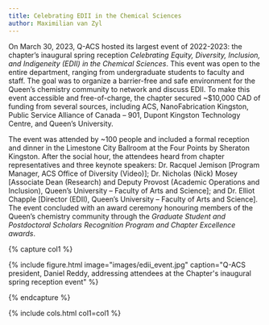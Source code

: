 ```yaml
---
title: Celebrating EDII in the Chemical Sciences
author: Maximilian van Zyl
---
```


<!-- excerpt start -->
<!-- excerpt end -->

On March 30, 2023, Q-ACS hosted its largest event of 2022-2023: the chapter’s inaugural spring reception *Celebrating Equity, Diversity, Inclusion, and Indigeneity (EDII) in the Chemical Sciences*. This event was open to the entire department, ranging from undergraduate students to faculty and staff. The goal was to organize a barrier-free and safe environment for the Queen’s chemistry community to network and discuss EDII. To make this event accessible and free-of-charge, the chapter secured ~$10,000 CAD of funding from several sources, including ACS, NanoFabrication Kingston, Public Service Alliance of Canada – 901, Dupont Kingston Technology Centre, and Queen’s University. 

The event was attended by ~100 people and included a formal reception and dinner in the Limestone City Ballroom at the Four Points by Sheraton Kingston. After the social hour, the attendees heard from chapter representatives and three keynote speakers: Dr. Racquel Jemison [Program Manager, ACS Office of Diversity (Video)]; Dr. Nicholas (Nick) Mosey [Associate Dean (Research) and Deputy Provost (Academic Operations and Inclusion), Queen’s University – Faculty of Arts and Science]; and Dr. Elliot Chapple [Director (EDII), Queen’s University – Faculty of Arts and Science]. The event concluded with an award ceremony honouring members of the Queen’s chemistry community through the *Graduate Student and Postdoctoral Scholars Recognition Program and Chapter Excellence awards*.

{% capture col1 %}

{% include figure.html image="images/edii_event.jpg" caption="Q-ACS president, Daniel Reddy, addressing attendees at the Chapter's inaugural spring reception event" %}

{% endcapture %}

{% include cols.html col1=col1 %}
